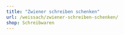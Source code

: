 ```yaml
---
title: "Zwiener schreiben schenken"
url: /weissach/zwiener-schreiben-schenken/
shop: Schreibwaren
---
```

